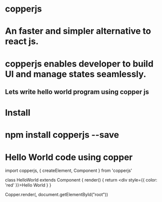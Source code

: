 # copperjs
# An faster and simpler alternative to react js.
# copperjs enables developer to build UI and manage states seamlessly.


## Lets write hello world program using copper js
# Install
#  npm install copperjs --save

# Hello World code using copper

import copperjs, { createElement, Component } from 'copperjs'

class HelloWorld extends Component {
    render() {
        return <div style={{ color: 'red' }}>Hello World</div>
    }
}

Copper.render(<HelloWorld/>, document.getElementById("root"))
